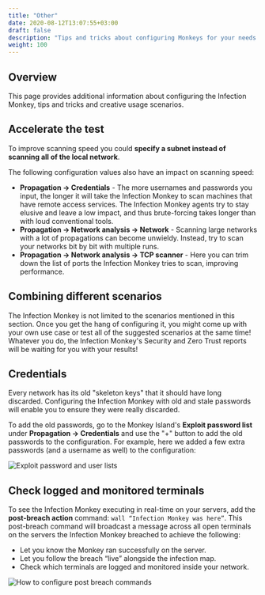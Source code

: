 ```yaml
---
title: "Other"
date: 2020-08-12T13:07:55+03:00
draft: false
description: "Tips and tricks about configuring Monkeys for your needs."
weight: 100
---
```


## Overview
This page provides additional information about configuring the Infection Monkey, tips and tricks and creative usage scenarios.

## Accelerate the test

To improve scanning speed you could **specify a subnet instead of scanning all of the local network**.

The following configuration values also have an impact on scanning speed:
- **Propagation -> Credentials** - The more usernames and passwords you input, the longer it will take the Infection Monkey to scan machines that have
remote access services. The Infection Monkey agents try to stay elusive and leave a low impact, and thus brute-forcing takes longer than with loud conventional tools.
- **Propagation -> Network analysis -> Network** - Scanning large networks with a lot of propagations can become unwieldy. Instead, try to scan your
networks bit by bit with multiple runs.
- **Propagation -> Network analysis -> TCP scanner** - Here you can trim down the list of ports the Infection Monkey tries to scan, improving performance.

## Combining different scenarios

The Infection Monkey is not limited to the scenarios mentioned in this section. Once you get the hang of configuring it, you might come up with your own use case or test all of the suggested scenarios at the same time! Whatever you do, the Infection Monkey's Security and Zero Trust reports will be waiting for you with your results!

## Credentials

Every network has its old "skeleton keys" that it should have long discarded. Configuring the Infection Monkey with old and stale passwords will enable you to ensure they were really discarded.

To add the old passwords, go to the Monkey Island's **Exploit password list** under **Propagation -> Credentials** and use the "+" button to add the old passwords to the configuration. For example, here we added a few extra passwords (and a username as well) to the configuration:

![Exploit password and user lists](/images/usage/scenarios/user-password-lists.png "Exploit password and user lists")

## Check logged and monitored terminals

To see the Infection Monkey executing in real-time on your servers, add the **post-breach action** command:
`wall “Infection Monkey was here”`. This post-breach command will broadcast a message across all open terminals on the servers the Infection Monkey breached to achieve the following:
- Let you know the Monkey ran successfully on the server.
- Let you follow the breach “live” alongside the infection map.
- Check which terminals are logged and monitored inside your network.

![How to configure post breach commands](/images/usage/scenarios/pba-example.png "How to configure post breach commands.")
